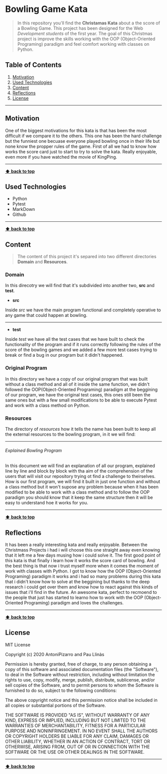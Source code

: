 # Bowling Game Kata

> In this repository you'll find the **Christamas Kata** about a the score of a Bowling Game. This project has been designed for the Web _Development students_ of the first year. The goal of this Christmas project is improve the skills working with the OOP (Object-Oriented Programing) paradigm and feel comfort working with classes on Python.

## Table of Contents

1. [Motivation](#motivation)
1. [Used Technologies](#used-technologies)
1. [Content](#Content)
1. [Reflections](#reflections)
1. [License](#license)

---

## Motivation

One of the biggest motivations for this kata is that has been the most difficult if we compare it to the others. This one has been the hard challenge but the funniest one becuase everyone played bowling once in their life but none know the propper rules of the game. First of all we had to know how works the score card just to start to try to solve the kata. Really enjoyable, even more if you have watched the movie of KingPing.

---

**[⬆ back to top](#table-of-contents)**

## Used Technologies

- Python
- Pytest
- MarkDown
- Github

---

**[⬆ back to top](#table-of-contents)**

## Content

> The content of this project it's separed into two different directories **Domain** and **Resources**.

### Domain

In this direcotry we will find that it's subdivided into another two, **src** and **test**.

- **src**

Inside _src_ we have the main program functional and completely operative to any game that could happen at bowling.

---

- **test**

Inside _test_ we have all the test cases that we have built to check the functionality of the program and if it runs correctly following the rules of the score of the bowling games and we added a few more test cases trying to break or find a bug in our program but it didn't happened.

### Original Program

In this directory we have a copy of our original program that was built without a class method and all of it inside the same function, we didn't followed the OOP(Object-Oriented Programing) paradigm at the beggining of our program, we have the original test cases, this ones still been the same ones but with a few small modifications to be able to execute Pytest and work with a class method on Python.

### Resources

The directory of _resources_ how it tells the name has been built to keep all the external resources to the bowling program, in it we will find:

---

###### Explained Bowling Program

In this document we will find an explanation of all our program, explained line by line and block by block with tha aim of the comprehension of the users that will visit our repository trying ot find a challenge to theirselves. How is our first program, we will find it built in just one function and without a class method but it won't supose any problem because when it has been modified to be able to work with a class method and to follow the OOP paradigm you should know that it keep the same structure then it will be easy to understand hoe it works for you.

---

**[⬆ back to top](#table-of-contents)**

## Reflections

It has been a really interesting kata and really enjoyable. Between the Christmass Projects i had i will choose this one straight away even knowing that it left me a few days musing how i could solve it. The first good point of this kata is that finally i learn how it works the score card of bowling. And the best thing is that now i trust myself more when it comes the moment of work with classes with Python. I got to know how the OOP (Object-Oriented Programing) paradigm it works and i had so many problems during this kata that i didn't know how to solve at the beggining but thanks to the deep research i could get over them and know how to react against this kinds of issues that i'll find in the future. An awesome kata, perfect to recmoend to the people that just has started to learno how to work with the OOP (Object-Oriented Programing) paradigm and loves the challenges.

---

**[⬆ back to top](#table-of-contents)**

## License

MIT License

Copyright (c) 2020 AntoniPizarro and Pau Llinàs

Permission is hereby granted, free of charge, to any person obtaining a copy
of this software and associated documentation files (the "Software"), to deal
in the Software without restriction, including without limitation the rights
to use, copy, modify, merge, publish, distribute, sublicense, and/or sell
copies of the Software, and to permit persons to whom the Software is
furnished to do so, subject to the following conditions:

The above copyright notice and this permission notice shall be included in all
copies or substantial portions of the Software.

THE SOFTWARE IS PROVIDED "AS IS", WITHOUT WARRANTY OF ANY KIND, EXPRESS OR
IMPLIED, INCLUDING BUT NOT LIMITED TO THE WARRANTIES OF MERCHANTABILITY,
FITNESS FOR A PARTICULAR PURPOSE AND NONINFRINGEMENT. IN NO EVENT SHALL THE
AUTHORS OR COPYRIGHT HOLDERS BE LIABLE FOR ANY CLAIM, DAMAGES OR OTHER
LIABILITY, WHETHER IN AN ACTION OF CONTRACT, TORT OR OTHERWISE, ARISING FROM,
OUT OF OR IN CONNECTION WITH THE SOFTWARE OR THE USE OR OTHER DEALINGS IN THE
SOFTWARE.

---

**[⬆ back to top](#table-of-contents)**
